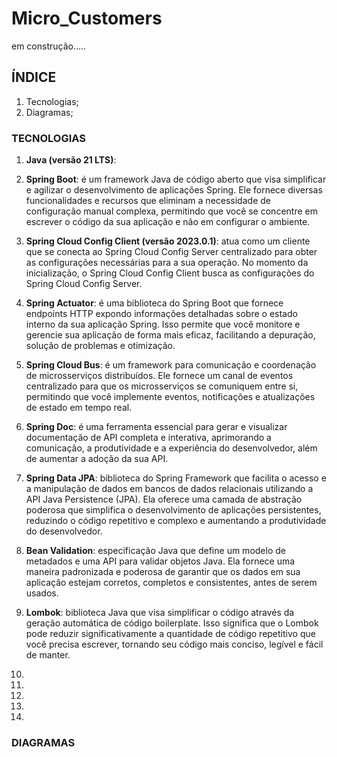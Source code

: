 # Micro_Customers

em construção.....

## ÍNDICE

1. Tecnologias;
2. Diagramas;

### TECNOLOGIAS

1. __Java (versão 21 LTS)__:

2. __Spring Boot__: é um framework Java de código aberto que visa simplificar e agilizar o desenvolvimento de aplicações Spring. Ele fornece diversas funcionalidades e recursos que eliminam a necessidade de configuração manual complexa, permitindo que você se concentre em escrever o código da sua aplicação e não em configurar o ambiente.

3. __Spring Cloud Config Client (versão 2023.0.1)__: atua como um cliente que se conecta ao Spring Cloud Config Server centralizado para obter as configurações necessárias para a sua operação. No momento da inicialização, o Spring Cloud Config Client busca as configurações do Spring Cloud Config Server.

4. __Spring Actuator__: é uma biblioteca do Spring Boot que fornece endpoints HTTP expondo informações detalhadas sobre o estado interno da sua aplicação Spring. Isso permite que você monitore e gerencie sua aplicação de forma mais eficaz, facilitando a depuração, solução de problemas e otimização.

5. __Spring Cloud Bus__: é um framework para comunicação e coordenação de microsserviços distribuídos. Ele fornece um canal de eventos centralizado para que os microsserviços se comuniquem entre si, permitindo que você implemente eventos, notificações e atualizações de estado em tempo real.

6. __Spring Doc__: é uma ferramenta essencial para gerar e visualizar documentação de API completa e interativa, aprimorando a comunicação, a produtividade e a experiência do desenvolvedor, além de aumentar a adoção da sua API. 

7. __Spring Data JPA__: biblioteca do Spring Framework que facilita o acesso e a manipulação de dados em bancos de dados relacionais utilizando a API Java Persistence (JPA). Ela oferece uma camada de abstração poderosa que simplifica o desenvolvimento de aplicações persistentes, reduzindo o código repetitivo e complexo e aumentando a produtividade do desenvolvedor.

8. __Bean Validation__: especificação Java que define um modelo de metadados e uma API para validar objetos Java. Ela fornece uma maneira padronizada e poderosa de garantir que os dados em sua aplicação estejam corretos, completos e consistentes, antes de serem usados.

9. __Lombok__: biblioteca Java que visa simplificar o código através da geração automática de código boilerplate. Isso significa que o Lombok pode reduzir significativamente a quantidade de código repetitivo que você precisa escrever, tornando seu código mais conciso, legível e fácil de manter.

10. 
11. 
12. 
13. 
14. 

### DIAGRAMAS

